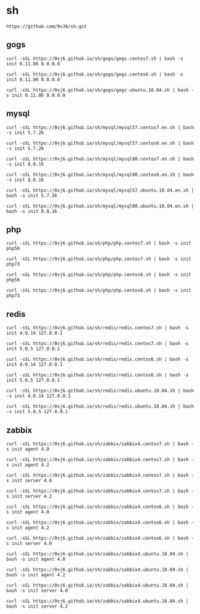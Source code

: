 # sh

    https://github.com/0vJ6/sh.git

## gogs

    curl -sSL https://0vj6.github.io/sh/gogs/gogs.centos7.sh | bash -s init 0.11.86 0.0.0.0

    curl -sSL https://0vj6.github.io/sh/gogs/gogs.centos6.sh | bash -s init 0.11.86 0.0.0.0
    
    curl -sSL https://0vj6.github.io/sh/gogs/gogs.ubuntu.18.04.sh | bash -s init 0.11.86 0.0.0.0

## mysql

    curl -sSL https://0vj6.github.io/sh/mysql/mysql57.centos7.en.sh | bash -s init 5.7.26
    
    curl -sSL https://0vj6.github.io/sh/mysql/mysql57.centos6.en.sh | bash -s init 5.7.26
    
    curl -sSL https://0vj6.github.io/sh/mysql/mysql80.centos7.en.sh | bash -s init 8.0.16
    
    curl -sSL https://0vj6.github.io/sh/mysql/mysql80.centos6.en.sh | bash -s init 8.0.16
    
    curl -sSL https://0vj6.github.io/sh/mysql/mysql57.ubuntu.18.04.en.sh | bash -s init 5.7.26
    
    curl -sSL https://0vj6.github.io/sh/mysql/mysql80.ubuntu.18.04.en.sh | bash -s init 8.0.16
    
## php

    curl -sSL https://0vj6.github.io/sh/php/php.centos7.sh | bash -s init php56
    
    curl -sSL https://0vj6.github.io/sh/php/php.centos7.sh | bash -s init php73

    curl -sSL https://0vj6.github.io/sh/php/php.centos6.sh | bash -s init php56
    
    curl -sSL https://0vj6.github.io/sh/php/php.centos6.sh | bash -s init php73
    
## redis

    curl -sSL https://0vj6.github.io/sh/redis/redis.centos7.sh | bash -s init 4.0.14 127.0.0.1
    
    curl -sSL https://0vj6.github.io/sh/redis/redis.centos7.sh | bash -s init 5.0.5 127.0.0.1
    
    curl -sSL https://0vj6.github.io/sh/redis/redis.centos6.sh | bash -s init 4.0.14 127.0.0.1
    
    curl -sSL https://0vj6.github.io/sh/redis/redis.centos6.sh | bash -s init 5.0.5 127.0.0.1

    curl -sSL https://0vj6.github.io/sh/redis/redis.ubuntu.18.04.sh | bash -s init 4.0.14 127.0.0.1
    
    curl -sSL https://0vj6.github.io/sh/redis/redis.ubuntu.18.04.sh | bash -s init 5.0.5 127.0.0.1
    
## zabbix
    
    curl -sSL https://0vj6.github.io/sh/zabbix/zabbix4.centos7.sh | bash -s init agent 4.0
    
    curl -sSL https://0vj6.github.io/sh/zabbix/zabbix4.centos7.sh | bash -s init agent 4.2

    curl -sSL https://0vj6.github.io/sh/zabbix/zabbix4.centos7.sh | bash -s init server 4.0
    
    curl -sSL https://0vj6.github.io/sh/zabbix/zabbix4.centos7.sh | bash -s init server 4.2

    curl -sSL https://0vj6.github.io/sh/zabbix/zabbix4.centos6.sh | bash -s init agent 4.0
    
    curl -sSL https://0vj6.github.io/sh/zabbix/zabbix4.centos6.sh | bash -s init agent 4.2
    
    curl -sSL https://0vj6.github.io/sh/zabbix/zabbix4.centos6.sh | bash -s init server 4.0

    curl -sSL https://0vj6.github.io/sh/zabbix/zabbix4.ubuntu.18.04.sh | bash -s init agent 4.0
    
    curl -sSL https://0vj6.github.io/sh/zabbix/zabbix4.ubuntu.18.04.sh | bash -s init agent 4.2
    
    curl -sSL https://0vj6.github.io/sh/zabbix/zabbix4.ubuntu.18.04.sh | bash -s init server 4.0
    
    curl -sSL https://0vj6.github.io/sh/zabbix/zabbix4.ubuntu.18.04.sh | bash -s init server 4.2
